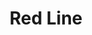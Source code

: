 ---
title: Red Line
title_zh: 紅綫
mm_sign: [R]
branch_line: false
stations:
  - station_code: [R1]
    name: Fhoenix Hill
    name_zh: 飛利斯山
    first_station: true
  - station_code: [R2]
    name: Paradise Falls
    name_zh: 仙境瀑布
    transfer: 
      - mm_sign: [B]
  - station_code: [R3]
    name: Under the Falls
    name_zh: 瀑布下
    transfer: 
      - mm_sign: [W,P]
  - station_code: [R4]
    name: Downtown Core
    name_zh: 市中心
    transfer: 
      - mm_sign: [G,W]
  - station_code: [R5]
    name: Cavehaven
    name_zh: 旗希雲
    transfer: 
      - mm_sign: [G,P]
  - station_code: [R6]
    name: Highlands
    name_zh: 高原
    last_station: true
custom_style: table{margin:0 auto}.station-code-bg-first{background-image:url(/img/bg/redline.png);background-repeat:no-repeat;background-size:7px 50%;background-position:61px bottom}.station-code-bg{background-image:url(/img/bg/redline.png);background-repeat:no-repeat;background-size:7px 101%;background-position:61px}.station-code-bg-last{background-image:url(/img/bg/redline.png);background-repeat:no-repeat;background-size:7px 50%;background-position:61px top}
weight: 1
---